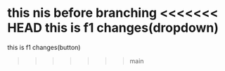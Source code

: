 this nis before branching
<<<<<<< HEAD
this is f1 changes(dropdown)
=======
this is f1 changes(button) 
>>>>>>> main
